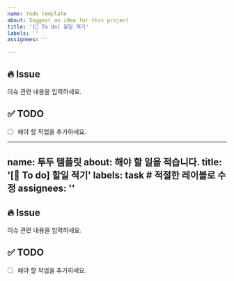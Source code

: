 ```yaml
---
name: todo template
about: Suggest an idea for this project
title: '[🎯 To do] 할일 적기'
labels: ''
assignees: ''

---
```


## 🔥 Issue
이슈 관련 내용을 입력하세요.

## ✅ TODO
- [ ]  해야 할 작업을 추가하세요.
---
name: 투두 템플릿
about: 해야 할 일을 적습니다.
title: '[🎯 To do] 할일 적기'
labels: task # 적절한 레이블로 수정
assignees: ''
---

## 🔥 Issue

이슈 관련 내용을 입력하세요.

## ✅ TODO

- [ ] 해야 할 작업을 추가하세요.

